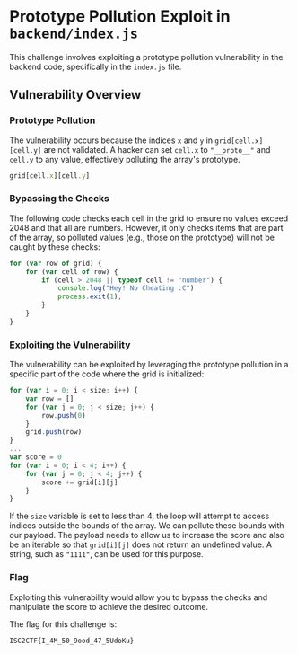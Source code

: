 
# Prototype Pollution Exploit in `backend/index.js`

This challenge involves exploiting a prototype pollution vulnerability in the backend code, specifically in the `index.js` file.

## Vulnerability Overview

### Prototype Pollution

The vulnerability occurs because the indices `x` and `y` in `grid[cell.x][cell.y]` are not validated. A hacker can set `cell.x` to `"__proto__"` and `cell.y` to any value, effectively polluting the array's prototype.

```javascript
grid[cell.x][cell.y]
```

### Bypassing the Checks

The following code checks each cell in the grid to ensure no values exceed 2048 and that all are numbers. However, it only checks items that are part of the array, so polluted values (e.g., those on the prototype) will not be caught by these checks:

```javascript
for (var row of grid) {
    for (var cell of row) {
        if (cell > 2048 || typeof cell != "number") {
            console.log("Hey! No Cheating :C")
            process.exit(1);
        }
    }
}
```

### Exploiting the Vulnerability

The vulnerability can be exploited by leveraging the prototype pollution in a specific part of the code where the grid is initialized:

```javascript
for (var i = 0; i < size; i++) {
    var row = []
    for (var j = 0; j < size; j++) {
        row.push(0)
    }
    grid.push(row)
}
...
var score = 0
for (var i = 0; i < 4; i++) {
    for (var j = 0; j < 4; j++) {
        score += grid[i][j]
    }
}
```

If the `size` variable is set to less than 4, the loop will attempt to access indices outside the bounds of the array. We can pollute these bounds with our payload. The payload needs to allow us to increase the score and also be an iterable so that `grid[i][j]` does not return an undefined value. A string, such as `"1111"`, can be used for this purpose.

### Flag

Exploiting this vulnerability would allow you to bypass the checks and manipulate the score to achieve the desired outcome.

The flag for this challenge is:
```
ISC2CTF{I_4M_50_9ood_47_5UdoKu}
```
